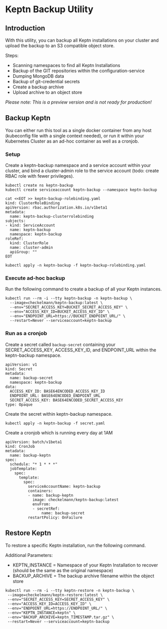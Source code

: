 # Keptn Backup Utility

## Introduction

With this utility, you can backup all Keptn installations on your cluster and upload the backup to an S3 compatible object store.

Steps:

- Scanning namespaces to find all Keptn Installations
- Backup of the GIT repositories within the configuration-service
- Dumping MongoDB data
- Backup of git-credential secrets
- Create a backup archive
- Upload archive to an object store

_Please note: This is a preview version and is not ready for production!_

## Backup Keptn

You can either run this tool as a single docker container from any host (kubeconfig file with a single context needed), or run it within your Kubernetes Cluster as an ad-hoc container as well as a cronjob.

### Setup

Create a keptn-backup namespace and a service account within your cluster, and bind a cluster-admin role to the service account (todo: create RBAC role with fewer privileges).

```
kubectl create ns keptn-backup
kubectl create serviceaccount keptn-backup --namespace keptn-backup

cat <<EOT >> keptn-backup-rolebinding.yaml
kind: ClusterRoleBinding
apiVersion: rbac.authorization.k8s.io/v1beta1
metadata:
  name: keptn-backup-clusterrolebinding
subjects:
- kind: ServiceAccount
  name: keptn-backup
  namespace: keptn-backup
roleRef:
  kind: ClusterRole
  name: cluster-admin
  apiGroup: ""
EOT

kubectl apply -n keptn-backup -f keptn-backup-rolebinding.yaml
```
### Execute ad-hoc backup

Run the following command to create a backup of all your Keptn instances.

```
kubectl run --rm -i --tty keptn-backup -n keptn-backup \
  --image=checkelmann/keptn-backup:latest \
  --env="SECRET_ACCESS_KEY=BUCKET_SECRET_ACCESS_KEY" \
  --env="ACCESS_KEY_ID=BUCKET_ACCESS_KEY_ID" \
  --env="ENDPOINT_URL=https://BUCKET_ENDPOINT_URL/" \
  --restart=Never --serviceaccount=keptn-backup
```

### Run as a cronjob

Create a secret called `backup-secret` containing your SECRET_ACCESS_KEY, ACCESS_KEY_ID, and ENDPOINT_URL within the keptn-backup namespace.

```
apiVersion: v1
kind: Secret
metadata:
  name: backup-secret
  namespace: keptn-backup
data:
  ACCESS_KEY_ID: BASE64ENCODED_ACCESS_KEY_ID
  ENDPOINT_URL: BASE64ENCODED_ENDPOINT_URL
  SECRET_ACCESS_KEY: BASE64ENCODED_SECRET_ACCESS_KEY
type: Opaque
```
Create the secret within keptn-backup namespace.

```
kubectl apply -n keptn-backup -f secret.yaml
```

Create a cronjob which is running every day at 1AM

```
apiVersion: batch/v1beta1
kind: CronJob
metadata:
  name: backup-keptn
spec:
  schedule: "* 1 * * *"
  jobTemplate:
    spec:
      template:
        spec:
          serviceAccountName: keptn-backup
          containers:
          - name: backup-keptn
            image: checkelmann/keptn-backup:latest
            envFrom:
            - secretRef:
                name: backup-secret
          restartPolicy: OnFailure
```

## Restore Keptn

To restore a specific Keptn installation, run the following command.

Additional Parameters:
- KEPTN_INSTANCE = Namespace of your Keptn Installation to recover (should be the same as the original namespace)
- BACKUP_ARCHIVE = The backup archive filename within the object store

```
kubectl run --rm -i --tty keptn-restore -n keptn-backup \
 --image=checkelmann/keptn-restore:latest \
 --env="SECRET_ACCESS_KEY=SECRET_ACCESS_KEY" \
 --env="ACCESS_KEY_ID=ACCESS_KEY_ID" \
 --env="ENDPOINT_URL=https://ENDPOINT_URL/" \
 --env="KEPTN_INSTANCE=keptn" \
 --env="BACKUP_ARCHIVE=keptn_TIMESTAMP.tar.gz" \
 --restart=Never --serviceaccount=keptn-backup
```